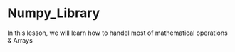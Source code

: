 # Numpy_Library
In this lesson, we will learn how to handel most of mathematical operations &amp; Arrays
